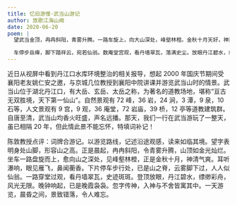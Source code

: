 ```yaml
---
title: 忆旧游慢·武当山游记
author: 放歌江海山阙
date: 2020-06-20
poem: |
  望武当金顶，冉冉斜阳，青雾升腾。一路车旋上，向大山深处，峰壑林橙。金秋十月天好，神爽沐微风。更瀑响岩崖，雁飞澄碧，香溢杜蘅。

  车停步岳瘠，脚下踏祥云，宛若仙翁。数庵堂宫观，看丹墙翠瓦，落满史尘。放眼丹江碧水，缥缈彩舟濛。忽钟罄声来，晚霞袅袅催归程。
---
```


近日从视屏中看到丹江口水库环境整治的相关报导，想起 2000 年国庆节期间受襄阳老友姚仁安之邀，与京城几位教授到襄阳中院讲课并游览武当山时的情景。武当山位于湖北丹江口，有大岳、玄岳、太岳之称，为著名的道教场地，堪称“亘古无双胜境，天下第一仙山”。自然景观有 72 峰，36 岩，24 涧，3 潭，9 泉，10 石等，人文景观有 9 宫，9 观，36 庵堂，72 岩庙，39 桥，12 亭等道教建筑群。自唐至清，武当山均香火旺盛，声名远播。那天，我们一行在武当游玩了一整天，虽已相隔 20 年，但此情此景不能忘怀，特填词补记！

陈敦教授点评：词牌合游记。以游览路线，记述沿途观感，读来如临其境。望字表明身处山脚，形容山之高。正是晨起，冉冉斜阳，令青雾升腾，山顶如金光灿烂。坐车一路盘旋而上，愈向山之深处，见峰壑林橙，正是金秋十月，神清气爽。耳听瀑响，眼见雁飞，鼻闻蘅香。下片停车步行处，已是山之脊，云雾脚下过，人人似仙翁。一路穿堂过观，看丹墙翠瓦，史迹斑斑。登顶放眼，丹江碧水，缥缈彩舟，风光无限。晚钟响起，已是晚霞袅袅。忽字传神，入神与不舍皆寓其中。一天游览，晨昏之间，景致错落，令人难忘。
